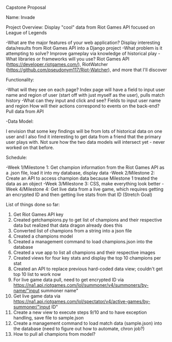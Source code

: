 Capstone Proposal

Name: Invade

Project Overview: Display "cool" data from Riot Games API focused on League of Legends

-What are the major features of your web application? Display interesting data/results from Riot Games API into a Django project
-What problem is it attempting to solve? Improve gameplay via knowledge of historical play
-What libraries or frameworks will you use? Riot Games API (https://developer.riotgames.com/), RiotWatcher (https://github.com/pseudonym117/Riot-Watcher), and more that I'll discover

Functionality:

-What will they see on each page? Index page will have a field to input user name and region of user (start off with just myself as the user), pulls match history
-What can they input and click and see? Fields to input user name and region
How will their actions correspond to events on the back-end? Pull data from API

-Data Model:

I envision that some key findings will be from lots of historical data on one user and I also find it interesting to get data from a friend that the primary user plays with. Not sure how the two data models will intersect yet - never worked on that before.

Schedule:

-Week 1/Milestone 1: Get champion information from the Riot Games API as a .json file, load it into my database, display data
-Week 2/Milestone 2: Create an API to access champion data because Milestone 1 treated the data as an object
-Week 3/Milestone 3: CSS, make everything look better 
-Week 4/Milestone 4: Get live data from a live game, which requires getting an encrypted ID and then getting live stats from that ID  (Stretch Goal)

List of things done so far:
1. Get Riot Games API key
2. Created getchampions.py to get list of champions and their respective data but realized that data dragon already does this
3. Converted list of champions from a string into a json file
4. Created a champions model
5. Created a management command to load champions.json into the database
6. Created a vue app to list all champions and their respective images
7. Created views for four key stats and display the top 10 champions per stat
8. Created an API to replace previous hard-coded data view; couldn't get top 10 list to work now
9. For live game data pull, need to get encrypted ID via https://na1.api.riotgames.com/lol/summoner/v4/summoners/by-name/"input summoner name"
10. Get live game data via https://na1.api.riotgames.com/lol/spectator/v4/active-games/by-summoner/"input ID"
11. Create a new view to execute steps 9/10 and to have exception handling, save file to sample.json
12. Create a management command to load match data (sample.json) into the database (need to figure out how to automate, chron job?)
13. How to pull all champions from model?

